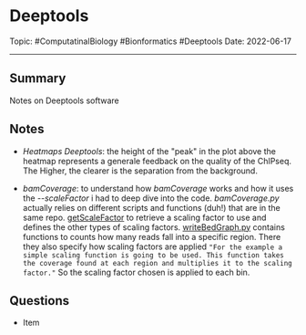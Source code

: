
# Deeptools
Topic: #ComputatinalBiology #Bionformatics #Deeptools
Date: 2022-06-17


---

## Summary
Notes on Deeptools software

## Notes
* *Heatmaps Deeptools*: the height of the "peak" in the plot above the heatmap represents a generale feedback on the quality of the ChIPseq. The Higher, the clearer is the separation from the background.
- *bamCoverage*: to understand how *bamCoverage* works and how it uses the *--scaleFactor* i had to deep dive into the code. *bamCoverage.py* actually relies on different scripts and functions (duh!) that are in the same repo. [getScaleFactor](https://github.com/deeptools/deepTools/blob/ad31e254303868040551b3567923881f8623f3ad/deeptools/getScaleFactor.py) to retrieve a scaling factor to use and defines the other types of scaling factors. [writeBedGraph.py](https://github.com/deeptools/deepTools/blob/ad31e254303868040551b3567923881f8623f3ad/deeptools/writeBedGraph.py) contains functions to counts how many reads fall into a specific region. There they also specify how scaling factors are applied `"For the example a simple scaling function is going to be used. This function takes the coverage found at each region and multiplies it to the scaling factor."` So the scaling factor chosen is applied to each bin.

## Questions
- Item



